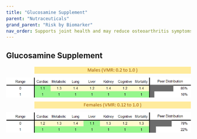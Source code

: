 ```yaml
---
title: "Glucosamine Supplement"
parent: "Nutraceuticals"
grand_parent: "Risk by Biomarker"
nav_order: Supports joint health and may reduce osteoarthritis symptoms. Involved in cartilage formation and repair.
---
```



## Glucosamine Supplement




<div style="display: flex; flex-direction: column; gap: 10px;">

  <img src="/assets/images/vmrbiomarker_glucosamine_supplement__male.png" alt="Glucosamine Supplement VMR Male" style="margin-left: 15%">
  <img src="/assets/images/rr_glucosamine_supplement__male.png" alt="Glucosamine Supplement RR Male">

  <img src="/assets/images/vmrbiomarker_glucosamine_supplement__female.png" alt="Glucosamine Supplement VMR Female" style="margin-left: 15%; ">
  <img src="/assets/images/rr_glucosamine_supplement__female.png" alt="Glucosamine Supplement RR Female">

</div>



